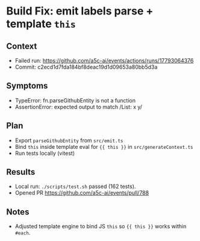 # Build Fix: emit labels parse + template `this`

## Context

- Failed run: https://github.com/a5c-ai/events/actions/runs/17793064376
- Commit: c2ecd1d7fda184bf8deac19d1d09653a80bb5d3a

## Symptoms

- TypeError: fn.parseGithubEntity is not a function
- AssertionError: expected output to match /List: x y/

## Plan

- Export `parseGithubEntity` from `src/emit.ts`
- Bind `this` inside template eval for `{{ this }}` in `src/generateContext.ts`
- Run tests locally (vitest)

## Results

- Local run: `./scripts/test.sh` passed (162 tests).
- Opened PR https://github.com/a5c-ai/events/pull/788

## Notes

- Adjusted template engine to bind JS `this` so `{{ this }}` works within `#each`.
